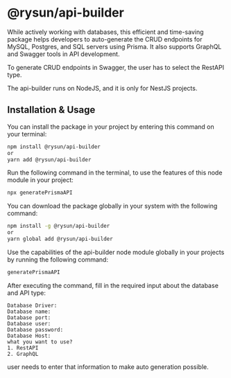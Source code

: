 # @rysun/api-builder

While actively working with databases, this efficient and time-saving package helps developers to auto-generate the CRUD endpoints for MySQL, Postgres, and SQL servers using Prisma. It also supports GraphQL and Swagger tools in API development.  

To generate CRUD endpoints in Swagger, the user has to select the RestAPI type.  

The api-builder runs on NodeJS, and it is only for NestJS projects.

## Installation & Usage

You can install the package in your project by entering this command on your terminal: 
```bash
npm install @rysun/api-builder
or
yarn add @rysun/api-builder
```

Run the following command in the terminal, to use the features of this node module in your project: 
```bash
npx generatePrismaAPI
```

You can download the package globally in your system with the following command: 
```bash
npm install -g @rysun/api-builder
or
yarn global add @rysun/api-builder
```

Use the capabilities of the api-builder node module globally in your projects by running the following command: 
```bash
generatePrismaAPI
```

After executing the command, fill in the required input about the database and API type:
```
Database Driver:
Database name:
Database port:
Database user:
Database password:
Database Host:
what you want to use?
1. RestAPI
2. GraphQL
```

user needs to enter that information to make auto generation possible.